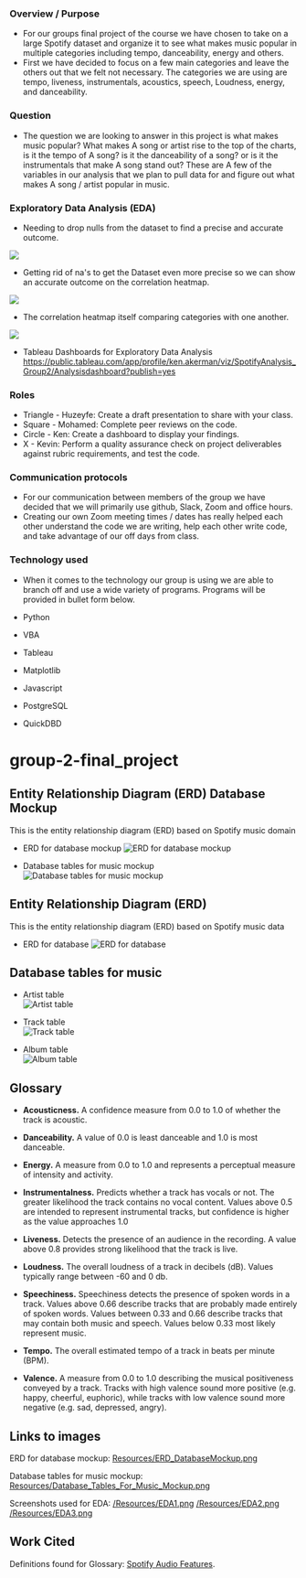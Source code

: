 ### Overview / Purpose
  - For our groups final project of the course we have chosen to take on a large Spotify dataset and organize it to see what makes music popular in multiple categories including tempo, danceability, energy and others. 
  - First we have decided to focus on a few main categories and leave the others out that we felt not necessary. The categories we are using are tempo, liveness, instrumentals, acoustics, speech, Loudness, energy, and danceability.

### Question 
  - The question we are looking to answer in this project is what makes music popular? What makes A song or artist rise to the top of the charts, is it the tempo of A song? is it the danceability of a song? or is it the instrumentals that make A song stand out? These are A few of the variables in our analysis that we plan to pull data for and figure out what makes A song / artist popular in music. 

### Exploratory Data Analysis (EDA)
  - Needing to drop nulls from the dataset to find a precise and accurate outcome. 
  
  ![](/Resources/EDA3.png)
  
  - Getting rid of na's to get the Dataset even more precise so we can show an accurate outcome on the correlation heatmap.
  
  ![](/Resources/EDA2.png)
  
  - The correlation heatmap itself comparing categories with one another. 
  
  ![](/Resources/EDA1.png)
  
  
  - Tableau Dashboards for Exploratory Data Analysis<br>
  https://public.tableau.com/app/profile/ken.akerman/viz/SpotifyAnalysis_Group2/Analysisdashboard?publish=yes
  
### Roles
  - Triangle - Huzeyfe: Create a draft presentation to share with your class.
  - Square - Mohamed: Complete peer reviews on the code. 
  - Circle - Ken: Create a dashboard to display your findings.
  - X - Kevin: Perform a quality assurance check on project deliverables against rubric requirements, and test the code. 
  
### Communication protocols
  - For our communication between members of the group we have decided that we will primarily use github, Slack, Zoom and office hours. 
  - Creating our own Zoom meeting times / dates has really helped each other understand the code we are writing, help each other write code, and take advantage of our off days from class.


### Technology used
  - When it comes to the technology our group is using we are able to branch off and use a wide variety of programs. Programs will be provided in bullet form below. 

  - Python
  - VBA
  - Tableau
  - Matplotlib
  - Javascript
  - PostgreSQL
  - QuickDBD

# group-2-final_project
## Entity Relationship Diagram (ERD) Database Mockup 
This is the entity relationship diagram (ERD) based on Spotify music domain<br>
- ERD for database mockup
![ERD for database mockup](/Resources/ERD_Mockup.png)<br>

- Database tables for music mockup<br>
![Database tables for music mockup](/Resources/Database_Tables_For_Music_Mockup.png)<br>


## Entity Relationship Diagram (ERD) 
This is the entity relationship diagram (ERD) based on Spotify music data<br>
- ERD for database
![ERD for database](/Resources/ERD.png)<br>

## Database tables for music<br>
- Artist table<br>
![Artist table](/Resources/artist_table.png)<br>
 
- Track table<br>
![Track table](/Resources/track_table.png)<br>

- Album table<br>
![Album table](/Resources/album_table.png)<br>

## Glossary 
- **Acousticness.** A confidence measure from 0.0 to 1.0 of whether the track is acoustic.

- **Danceability.** A value of 0.0 is least danceable and 1.0 is most danceable.

- **Energy.** A measure from 0.0 to 1.0 and represents a perceptual measure of intensity and activity.

- **Instrumentalness.** Predicts whether a track has vocals or not. The greater likelihood the track contains no vocal         content. Values above 0.5 are intended to represent instrumental tracks, but confidence is higher as the value             approaches 1.0

- **Liveness.** Detects the presence of an audience in the recording. A value above 0.8 provides strong likelihood that the     track is live.

- **Loudness.** The overall loudness of a track in decibels (dB). Values typically range between -60 and 0 db.

- **Speechiness.** Speechiness detects the presence of spoken words in a track. Values above 0.66 describe tracks that are     probably made entirely of spoken words. Values between 0.33 and 0.66 describe tracks that may contain both music and       speech. Values below 0.33 most likely represent music.

- **Tempo.** The overall estimated tempo of a track in beats per minute (BPM).

- **Valence.** A measure from 0.0 to 1.0 describing the musical positiveness conveyed by a track. Tracks with high valence     sound more positive (e.g. happy, cheerful, euphoric), while tracks with low valence sound more negative (e.g. sad,         depressed, angry).

## Links to images
ERD for database mockup: [Resources/ERD_DatabaseMockup.png](https://github.com/bariir/group-2-final_project/tree/isse_project_code/Resources/ERD_DatabaseMockup.png?raw=true)<br>

Database tables for music mockup: [Resources/Database_Tables_For_Music_Mockup.png](https://github.com/bariir/group-2-final_project/tree/isse_project_code/Resources/Database_Tables_For_Music_Mockup.png?raw=true)<br>

Screenshots used for EDA: [/Resources/EDA1.png](https://github.com/bariir/group-2-final_project/blob/main/Resources/EDA1.png)
[/Resources/EDA2.png](https://github.com/bariir/group-2-final_project/blob/main/Resources/EDA2.png)
[/Resources/EDA3.png](https://github.com/bariir/group-2-final_project/blob/main/Resources/EDA3.png)

## Work Cited
Definitions found for Glossary:
[Spotify Audio Features](https://developer.spotify.com/documentation/web-api/reference/#/operations/get-audio-features).
